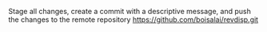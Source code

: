Stage all changes, create a commit with a descriptive message, and push the changes to the remote repository https://github.com/boisalai/revdisp.git